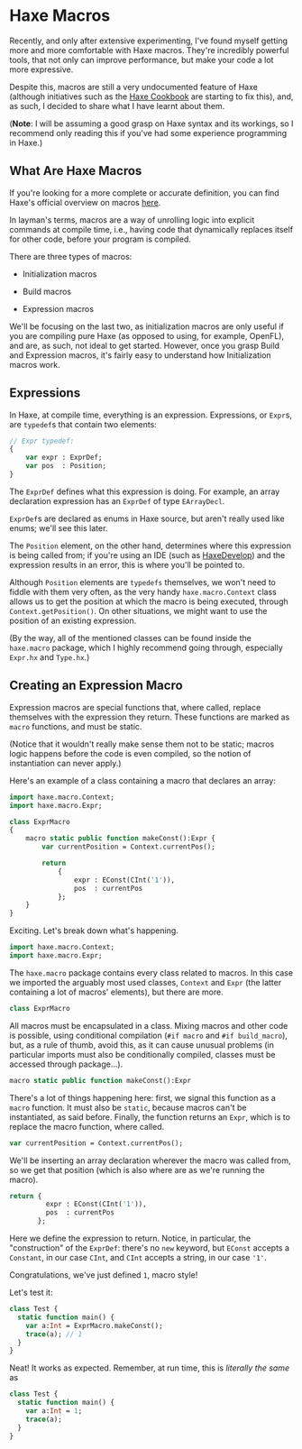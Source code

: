 # Haxe Macros

Recently, and only after extensive experimenting, I've found myself getting more and more comfortable with Haxe
macros. They're incredibly powerful tools, that not only can improve performance, but make your code a lot more
expressive.

Despite this, macros are still a very undocumented feature of Haxe (although initiatives such as the [Haxe Cookbook](1)
are starting to fix this), and, as such, I decided to share what I have learnt about them.

(**Note**: I will be assuming a good grasp on Haxe syntax and its workings, so I recommend only
reading this if you've had some experience programming in Haxe.)

## What Are Haxe Macros

If you're looking for a more complete or accurate definition, you can find Haxe's official overview on macros [here](2).

In layman's terms, macros are a way of unrolling logic into explicit commands at compile time, i.e., having code that
dynamically replaces itself for other code, before your program is compiled.

There are three types of macros:

- Initialization macros

- Build macros

- Expression macros

We'll be focusing on the last two, as initialization macros are only useful if you are compiling pure Haxe
(as opposed to using, for example, OpenFL), and are, as such, not ideal to get started.
However, once you grasp Build and Expression macros, it's fairly easy to understand how Initialization macros work.

## Expressions

In Haxe, at compile time, everything is an expression. Expressions, or `Expr`s, are `typedef`s that contain two elements:

```haxe
// Expr typedef:
{
    var expr : ExprDef;
    var pos  : Position;
}
```

The `ExprDef` defines what this expression is doing. For example, an array declaration expression has an `ExprDef`
of type `EArrayDecl`.

`ExprDef`s are declared as enums in Haxe source, but aren't really used like enums; we'll see this later.

The `Position` element, on the other hand, determines where this expression is being called from; if you're
using an IDE (such as [HaxeDevelop](3)) and the expression results in an error, this is where you'll be pointed to.

Although `Position` elements are `typedefs` themselves, we won't need to fiddle with them very often, as
the very handy `haxe.macro.Context` class allows us to get the position at which the macro is being executed,
through `Context.getPosition()`. On other situations, we might want to use the position of an existing expression.

(By the way, all of the mentioned classes can be found inside the `haxe.macro` package,
which I highly recommend going through, especially `Expr.hx` and `Type.hx`.)

## Creating an Expression Macro

Expression macros are special functions that, where called, replace themselves with the expression they return.
These functions are marked as `macro` functions, and must be static.

(Notice that it wouldn't really make sense them not to be static; macros logic happens before the code is even
compiled, so the notion of instantiation can never apply.)

Here's an example of a class containing a macro that declares an array:

```haxe
import haxe.macro.Context;
import haxe.macro.Expr;

class ExprMacro
{
    macro static public function makeConst():Expr {
        var currentPosition = Context.currentPos();

        return
            {
                expr : EConst(CInt('1')),
                pos  : currentPos
            };
    }
}
```

Exciting. Let's break down what's happening.

```haxe
import haxe.macro.Context;
import haxe.macro.Expr;
```

The `haxe.macro` package contains every class related to macros.
In this case we imported the arguably most used classes, `Context` and `Expr`
(the latter containing a lot of macros' elements), but there are more.

```haxe
class ExprMacro
```

All macros must be encapsulated in a class.
Mixing macros and other code is possible, using conditional compilation (`#if macro` and `#if build_macro`),
but, as a rule of thumb, avoid this, as it can cause unusual problems
(in particular imports must also be conditionally compiled, classes must be accessed through package...).

```haxe
macro static public function makeConst():Expr
```

There's a lot of things happening here: first, we signal this function as a `macro` function.
It must also be `static`, because macros can't be instantiated, as said before.
Finally, the function returns an `Expr`, which is to replace the macro function, where called.

```haxe
var currentPosition = Context.currentPos();
```

We'll be inserting an array declaration wherever the macro was called from, so we get that position
(which is also where are as we're running the macro).

```haxe
return {
         expr : EConst(CInt('1')),
         pos  : currentPos
       };
```

Here we define the expression to return. Notice, in particular, the "construction" of the `ExprDef`:
there's no `new` keyword, but `EConst` accepts a `Constant`, in our case `CInt`, and `CInt` accepts
a string, in our case `'1'`.

Congratulations, we've just defined `1`, macro style!

Let's test it:

```haxe
class Test {
  static function main() {
    var a:Int = ExprMacro.makeConst();
    trace(a); // 1
  }
}
```

Neat! It works as expected. Remember, at run time, this is *literally the same* as

```haxe
class Test {
  static function main() {
    var a:Int = 1;
    trace(a);
  }
}
```


[1]: http://code.haxe.org/
[2]: https://haxe.org/manual/macro.html
[3]: http://haxedevelop.org/
